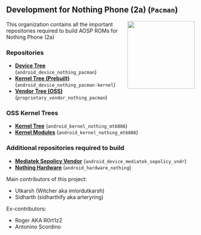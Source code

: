 ## Development for Nothing Phone (2a) (`Pacman`)
<img align="right" width="180" height="180" src="https://avatars.githubusercontent.com/u/160396058?s=400&u=386ad56768bc8b4ddf7883c3b91278ff002f049c&v=4">

This organization contains all the important repositories required to build AOSP ROMs for Nothing Phone (2a)

### Repositories
* [**Device Tree**](https://github.com/Nothing-2A/android_device_nothing_pacman.git) (`android_device_nothing_pacman`)
* [**Kernel Tree (Prebuilt)**](https://github.com/Nothing-2A/device_nothing_pacman-kernel.git) (`android_device_nothing_pacman-kernel`)
* [**Vendor Tree (OSS)**](https://gitlab.com/sidharthify/proprietary_vendor_nothing_pacman) (`proprietary_vendor_nothing_pacman`)

### OSS Kernel Trees
* [**Kernel Tree**](https://github.com/Nothing-2A/android_kernel_nothing_mt6886) (`android_kernel_nothing_mt6886`)
* [**Kernel Modules**](https://github.com/Nothing-2A/android_kernel_modules_nothing_mt6886) (`android_kernel_nothing_mt6886`)

### Additional repositories required to build
* [**Mediatek Sepolicy Vendor**](https://github.com/LineageOS/android_device_mediatek_sepolicy_vndr) (`android_device_mediatek_sepolicy_vndr`)
* [**Nothing Hardware**](https://github.com/LineageOS/android_hardware_nothing) (`android_hardware_nothing`)

Main contributors of this project:
- Utkarsh (Witcher aka imlordutkarsh)
- Sidharth (sidharthify aka arteryring)

Ex-contributors:
- Roger AKA R0rt1z2
- Antonino Scordino 
